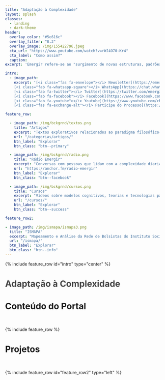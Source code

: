 ```yaml
---
title: "Adaptação à Complexidade"
layout: splash
classes:
  - landing
  - dark-theme
header:
  overlay_color: "#5e616c"
  overlay_filter: "0.2"
  overlay_image: /img/155422796.jpeg
  cta_url: "https://www.youtube.com/watch?v=rWJ4O70-Kr4"
  cta_label: "Como assim?"
  caption:
excerpt: 'Emergir refere-se ao "surgimento de novas estruturas, padrões e propriedades coerentes durante o processo de auto-organização em sistemas complexos." [*Jeffrey Goldstein*](http://www.anecdote.com/pdfs/papers/EmergenceAsAConsutructIssue1_1_3.pdf)'

intro:
  - image_path:
    excerpt: '[<i class="fas fa-envelope"></i> Newsletter](https://emergir.us16.list-manage.com/subscribe/post?u=28e41725851da04e2014a8180&id=06c739eed3){: .btn .btn--info}
    [<i class="fab fa-whatsapp-square"></i> WhatsApp](https://chat.whatsapp.com/4DzwqHLNBkMJ8gCQ3MEeLb){: .btn .btn--success}
    [<i class="fab fa-twitter"></i> Twitter](https://twitter.com/emergir_co){: .btn .btn--twitter}
    [<i class="fab fa-facebook"></i> Facebook](https://www.facebook.com/emergir.co){: .btn .btn--facebook}
    [<i class="fab fa-youtube"></i> Youtube](https://www.youtube.com/channel/UCLQTZai_e6JmMf1Mr7ZG_Xw){: .btn .btn--danger} &nbsp;
    [<i class="fas fa-exchange-alt"></i> Participe do Processo](https://docs.google.com/spreadsheets/d/1PU4k72QZ06FRlOnUlOjGE7M0btOqf5_zSVSSF4Hsxps/edit?usp=sharing){: .btn .btn--warning}'

feature_row:

  - image_path: /img/bckgrnd/textos.png
    title: "Artigos"
    excerpt: "Textos explorativos relacionados ao paradigma filosófico-científico da Complexidade."
    url: "/categorias/artigos/"
    btn_label: "Explorar"
    btn_class: "btn--primary"

  - image_path: /img/bckgrnd/radio.png
    title: "Rádio Emergir"
    excerpt: "Conversas com pessoas que lidam com a complexidade diariamente, na prática."
    url: "https://anchor.fm/radio-emergir"
    btn_label: "Explorar"
    btn_class: "btn--facebook"

  - image_path: /img/bckgrnd/cursos.png
    title: "Cursos"
    excerpt: "Vídeos sobre modelos cognitivos, teorias e tecnologias para um mundo de interdependências."
    url: "/cursos/"
    btn_label: "Explorar"
    btn_class: "btn--success"

feature_row2:

- image_path: /img/ismapa/ismapa3.png
  title: "ISMAPA"
  excerpt: "Mapeamento e Análise da Rede de Bolsistas do Instituto Social para Motivar, Apoiar e Reconhecer Talentos ([Ismart](http://www.ismart.org.br/))."
  url: "/ismapa/"
  btn_label: "Explorar"
  btn_class: "btn--info"
---
```


{% include feature_row id="intro" type="center" %}

<!-- Typed.js -->
<script src="/js/jquery-1.11.2.min.js"></script>
<script src="/js/typed.js" type="text/javascript"></script>
<script>
  $(function(){
    $(".typed").typed({
      strings: ["Sistêmica.","Cultural.","Científica.","Social.","Tecnológica."],
      typeSpeed: 100,
      loop: true,
      backDelay: 4800
    });
  });
</script>

<div class="typed-js-hide">
  <div class="row">
    <div class="col-sm-16">
      <div class="text-center" style="color: #444">
          <h1>Adaptação à Complexidade <span class="typed" style="color:#008080";></span></h1>
      </div>
    </div>
  </div>
</div>

# Conteúdo do Portal
&nbsp;

{% include feature_row %}

# Projetos
&nbsp;

{% include feature_row id="feature_row2" type="left" %}
